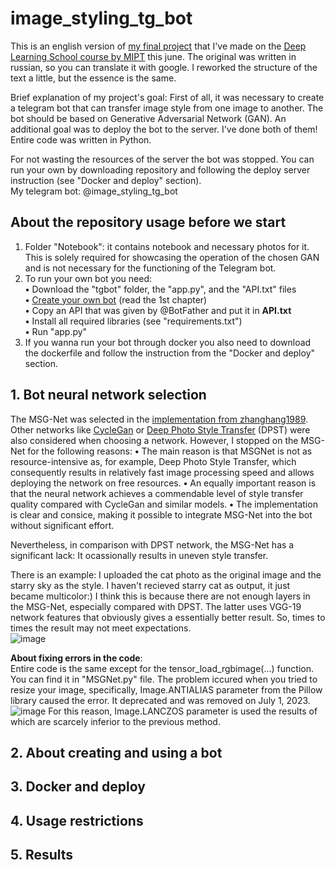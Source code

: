# image_styling_tg_bot

This is an english version of [my final project](https://github.com/tipofyzik/ImageStyling_tgbot) that I've made on the [Deep Learning School course by MIPT](https://dls.samcs.ru/en/dls) this june. The original was written in russian, so you can translate it with google. I reworked the structure of the text a little, but the essence is the same.

Brief explanation of my project's goal: First of all, it was necessary to create a telegram bot that can transfer image style from one image to another. The bot should be based on Generative Adversarial Network (GAN). An additional goal was to deploy the bot to the server. I've done both of them! Entire code was written in Python.

For not wasting the resources of the server the bot was stopped. You can run your own by downloading repository and following the deploy server instruction (see "Docker and deploy" section).  
My telegram bot: @image_styling_tg_bot

## About the repository usage before we start
  1. Folder "Notebook": it contains notebook and necessary photos for it. This is solely required for showcasing the operation of the chosen GAN and is not necessary for the functioning of the Telegram bot.
  2. To run your own bot you need:  
     **•** Download the "tgbot" folder, the "app.py", and the "API.txt" files  
     **•** [Create your own bot](https://sendpulse.com/knowledge-base/chatbot/telegram/create-telegram-chatbot#create-bot) (read the 1st chapter)  
     **•** Copy an API that was given by @BotFather and put it in **API.txt**    
     **•** Install all required libraries (see "requirements.txt")  
     **•** Run "app.py"
  3. If you wanna run your bot through docker you also need to download the dockerfile and follow the instruction from the "Docker and deploy" section.

## 1. Bot neural network selection
  The MSG-Net was selected in the [implementation from zhanghang1989](https://github.com/zhanghang1989/PyTorch-Multi-Style-Transfer). Other networks like [CycleGan](https://github.com/junyanz/pytorch-CycleGAN-and-pix2pix) or [Deep Photo Style Transfer](https://github.com/ray075hl/DeepPhotoStyle_pytorch) (DPST) were also considered when choosing a network. However, I stopped on the MSG-Net for the following reasons:
  **•** The main reason is that MSGNet is not as resource-intensive as, for example, Deep Photo Style Transfer, which consequently results in relatively fast image processing speed and allows deploying the network on free resources.
  **•** An equally important reason is that the neural network achieves a commendable level of style transfer quality compared with CycleGan and similar models.
  **•** The implementation is clear and consice, making it possible to integrate MSG-Net into the bot without significant effort. 

Nevertheless, in comparison with DPST network, the MSG-Net has a significant lack: It ocassionally results in uneven style transfer. 

There is an example: I uploaded the cat photo as the original image and the starry sky as the style. I haven't recieved starry cat as output, it just became multicolor:) I think this is because there are not enough layers in the MSG-Net, especially compared with DPST. The latter uses VGG-19 network features that obviously gives a essentially better result. So, times to times the result may not meet expectations.  
![image](https://github.com/tipofyzik/image_styling_tg_bot/assets/84290230/40c644fa-febd-42f7-9d7c-ba3768a0e398)

**About fixing errors in the code**:  
Entire code is the same except for the tensor_load_rgbimage(...) function. You can find it in "MSGNet.py" file. The problem iccured when you tried to resize your image, specifically, Image.ANTIALIAS parameter from the Pillow library caused the error. It deprecated and was removed on July 1, 2023.
![image](https://github.com/tipofyzik/image_styling_tg_bot/assets/84290230/e7456cb9-fd16-4c0f-a534-ccbb6a81c5ba)
For this reason, Image.LANCZOS parameter is used the results of which are scarcely inferior to the previous method.

## 2. About creating and using a bot


## 3. Docker and deploy

## 4. Usage restrictions

## 5. Results

